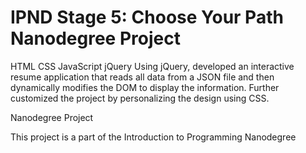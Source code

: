 # IPND Stage 5: Choose Your Path Nanodegree Project

HTML CSS JavaScript jQuery
Using jQuery, developed an interactive resume application that reads all data from a JSON file and then dynamically modifies the DOM to display the information. Further customized the project by personalizing the design using CSS.

 Nanodegree Project

This project is a part of the Introduction to Programming Nanodegree 
